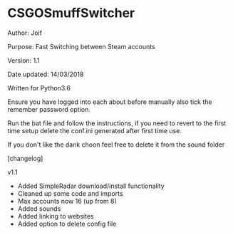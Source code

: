 # CSGOSmuffSwitcher

Author: Joif

Purpose: Fast Switching between Steam accounts

Version: 1.1

Date updated: 14/03/2018

Written for Python3.6 

Ensure you have logged into each about before manually also tick the remember password option.

Run the bat file and follow the instructions, if you need to revert to the first time setup delete the conf.ini generated after first time use.

If you don't like the dank choon feel free to delete it from the sound folder

[changelog]

v1.1

- Added SimpleRadar download/install functionality
- Cleaned up some code and imports
- Max accounts now 16 (up from 8)
- Added sounds
- Added linking to websites
- Added option to delete config file

